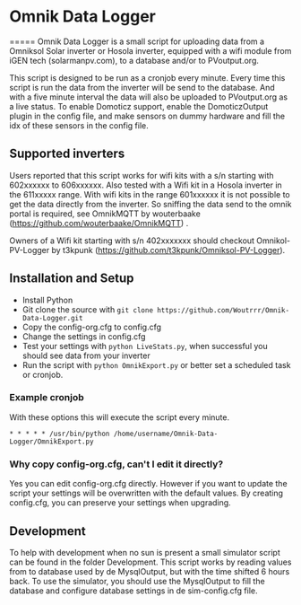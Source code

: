 # Omnik Data Logger
=====
Omnik Data Logger is a small script for uploading data from a Omniksol Solar 
inverter or Hosola inverter, equipped with a wifi module from iGEN tech (solarmanpv.com), 
to a database and/or to PVoutput.org. 

This script is designed to be run as a cronjob every minute. Every time this
script is run the data from the inverter will be send to the database. And with
a five minute interval the data will also be uploaded to PVoutput.org as a live
status.
To enable Domoticz support, enable the DomoticzOutput plugin in the config file, and make sensors on dummy hardware and fill the idx of these sensors in the config file.

## Supported inverters
Users reported that this script works for wifi kits with a s/n starting with
602xxxxxx to 606xxxxxx. Also tested with a Wifi kit in a Hosola inverter in the 611xxxxx range.
With wifi kits in the range 601xxxxxx it is not
possible to get the data directly from the inverter. So sniffing the data send
to the omnik portal is required, see OmnikMQTT by wouterbaake
(https://github.com/wouterbaake/OmnikMQTT) .

Owners of a Wifi kit starting with s/n 402xxxxxxx should checkout
Omnikol-PV-Logger by t3kpunk (https://github.com/t3kpunk/Omniksol-PV-Logger).

## Installation and Setup

* Install Python
* Git clone the source with `git clone https://github.com/Woutrrr/Omnik-Data-Logger.git`
* Copy the config-org.cfg to config.cfg
* Change the settings in config.cfg
* Test your settings with `python LiveStats.py`, when successful you should see
data from your inverter
* Run the script with `python OmnikExport.py` or better set a scheduled task or 
cronjob.

### Example cronjob
With these options this will execute the script every minute.

`* * * * * /usr/bin/python /home/username/Omnik-Data-Logger/OmnikExport.py`

### Why copy config-org.cfg, can't I edit it directly?
Yes you can edit config-org.cfg directly. However if you want to update the 
script your settings will be overwritten with the default values. By creating 
config.cfg, you can preserve your settings when upgrading.

## Development
To help with development when no sun is present a small simulator script can be
found in the folder Development. This script works by reading values from to
database used by de MysqlOutput, but with the time shifted 6 hours back. To use
the simulator, you should use the MysqlOutput to fill the database and configure
database settings in de sim-config.cfg file.
